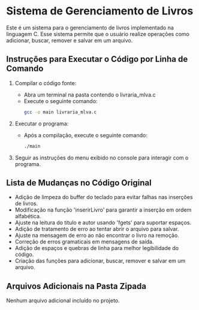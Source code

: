 # Sistema de Gerenciamento de Livros

Este é um sistema para o gerenciamento de livros implementado na linguagem C. 
Esse sistema permite que o usuário realize operações como adicionar, buscar, remover e salvar em um arquivo.

## Instruções para Executar o Código por Linha de Comando

1. Compilar o código fonte:
   - Abra um terminal na pasta contendo o livraria_mlva.c
   - Execute o seguinte comando:
     ```bash
     gcc -o main livraria_mlva.c
     ```

2. Executar o programa:
   - Após a compilação, execute o seguinte comando:
     ```bash
     ./main
     ```

3. Seguir as instruções do menu exibido no console para interagir com o programa.

## Lista de Mudanças no Código Original

- Adição de limpeza do buffer do teclado para evitar falhas nas inserções de livros.
- Modificação na função 'inserirLivro' para garantir a inserção em ordem alfabética.
- Ajuste na leitura do título e autor usando 'fgets' para suportar espaços.
- Adição de tratamento de erro ao tentar abrir o arquivo para salvar.
- Ajuste na mensagem de erro ao não encontrar o livro na remoção.
- Correção de erros gramaticais em mensagens de saída.
- Adição de espaços e quebras de linha para melhor legibilidade do código.
- Criação das funções para adicionar, buscar, remover e salvar em um arquivo.

## Arquivos Adicionais na Pasta Zipada

Nenhum arquivo adicional incluído no projeto.
